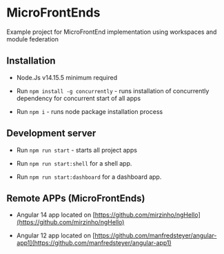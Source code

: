 # MicroFrontEnds

Example project for MicroFrontEnd implementation using workspaces and module federation

## Installation
  - Node.Js v14.15.5 minimum required

  - Run `npm install -g concurrently` - runs installation of concurrently dependency for concurrent start of all apps
  
  - Run `npm i` - runs node package installation process

## Development server

- Run `npm run start` - starts all project apps

- Run `npm run start:shell` for a shell app.

- Run `npm run start:dashboard` for a dashboard app.


## Remote APPs (MicroFrontEnds)
  
- Angular 14 app located on [https://github.com/mirzinho/ngHello](https://github.com/mirzinho/ngHello)

- Angular 12 app located on [https://github.com/manfredsteyer/angular-app1](https://github.com/manfredsteyer/angular-app1)
